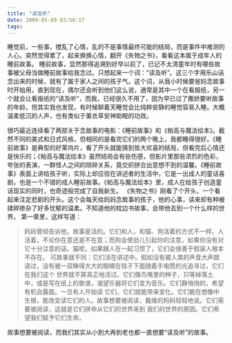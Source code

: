```yaml
---
title: "读及听"
date: 2009-05-09 03:58:17
tags:
---
```


睡觉前，一些事，搅乱了心情，乱的不是事情最终可能的结局，而是事件中难测的人心。突然觉得累了，起来换换心情，翻开《失物之书》，看看这本属于成年人的睡前故事。 睡前故事，显然那得追溯到好早以前了，已记不太清童年时有哪些故事被父母当做睡前故事给我念过。只想起来一个词：“读及听”。这三个字用乐山话念出来的时候，就有了属于家人之间的孩子气。这个词，从我小时候要爸妈念故事时开始用，直到现在，偶尔还会听到他们这么说，通常是其中一个在看报纸，另一个就会让看报纸的“读及听”，而我，已经很久不用了，因为早已过了撒娇要听故事的年龄。但其实我也发现，有时候聊着天睡觉会比纯粹安静的睡觉容易入睡。大概温柔低沉的人声，也有类似于薰衣草安神助眠的功效。 

很巧最近连续看了两部关于念故事的电影：《睡前故事》和《帕高与魔法绘本》。截然不同的美式和日式风格，但相同的是看完它们的两个晚上，我都睡得很好。《睡前故事》是典型的好莱坞片，看了开头就能猜到皆大欢喜的结局，但看完后心情还是快乐的；《帕高与魔法绘本》虽然结局会有些伤感，但影片里那些浓烈的色彩，夸张的表演，一群怪人之间的琐碎关系，竟交织拼合出意想不到的温馨。《睡前故事》表面上讲给孩子听，实际上却应验在讲述者的生活中，它是一出成人的童话喜剧，也是一个不错的成人睡前故事。《帕高与魔法绘本》里，成人在给孩子创造童话现实的同时，也奇迹般完成了自我新生。 《失物之书》刚看了个开头，一个看起来注定悲剧的开头。这个会每天给妈妈念故事的孩子，他的心事，读来却有种被揉碎掺杂了好多忧郁的温柔。不知道他的枕边书故事，会带他去到一个什么样的世界。 第一章里，这样写道：

> 妈妈曾经告诉他，故事是活的。它们和人，和猫、狗活着的方式不一样。人活着，不论你在意还是不在意；而狗会使劲儿引起你的注意，如果你没有对它十分注意的话。猫呢，如果跟人在一起习惯了，它们会很善于假装人根本不存在。 可故事就不同：它们活在讲述中。假如没有被人类的声音大声朗读过，没有被一双睁得大大的眼睛在毯子下面随着手电筒的光追寻过，它们在我们这个 世界就不算真正地活过。它们像鸟嘴里的种子，只等掉落土中，或是写在纸上的歌谱，渴望乐器将它们变为音乐。它们静悄悄的，希望有机会露面。一旦有人开始读 它们，它们就能带来变化。它们能在想像中生根，能改变读它们的人。故事想要被阅读，戴维的妈妈轻轻地说。它们需要被阅读，这就是它们拼命从它们的世界来到 我们的世界的原因。它们希望我们赋予它们生命。

故事想要被阅读，而我们其实从小到大再到老也都一直想要“读及听”的故事。